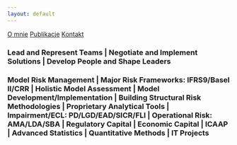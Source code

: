 ```yaml
---
layout: default
---
```

<div id="myMenu">
  <a href="about" class="menu-option">O mnie</a>
  <a href="#" class="menu-option">Publikacje</a>
  <a href="#" class="menu-option">Kontakt</a>
</div>

### Lead and Represent Teams | Negotiate and Implement Solutions | Develop People and Shape Leaders

### Model Risk Management | Major Risk Frameworks: IFRS9/Basel II/CRR | Holistic Model Assessment | Model Development/Implementation | Building Structural Risk Methodologies | Proprietary Analytical Tools | Impairment/ECL: PD/LGD/EAD/SICR/FLI | Operational Risk: AMA/LDA/SBA | Regulatory Capital | Economic Capital | ICAAP | Advanced Statistics | Quantitative Methods | IT Projects

